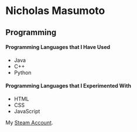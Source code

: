 # Nicholas Masumoto
## Programming
#### Programming Languages that I Have Used
- Java
- C++
- Python

#### Programming Languages that I Experimented With
- HTML
- CSS
- JavaScript


My [Steam Account](https://steamcommunity.com/profiles/76561198151230179/). 


